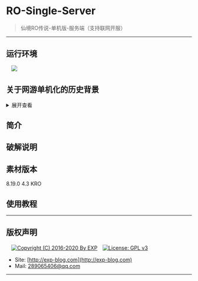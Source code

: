 # RO-Single-Server

> 仙境RO传说-单机版-服务端（支持联网开服）

------

## 运行环境

　![](https://img.shields.io/badge/Platform-Windows%207%2f8%2f10%20x64-brightgreen.svg) 


## 关于网游单机化的历史背景
<details>
<summary>展开查看</summary>

> 来源：《[还记得大明湖畔的RO么？一起来搭建自己的仙境传说](http://www.360doc.com/content/15/0713/07/7863900_484558332.shtml)》

</details>


## 简介



## 破解说明

## 素材版本

8.19.0
4.3
KRO


## 使用教程


------

## 版权声明

　[![Copyright (C) 2016-2020 By EXP](https://img.shields.io/badge/Copyright%20(C)-2016~2019%20By%20EXP-blue.svg)](http://exp-blog.com)　[![License: GPL v3](https://img.shields.io/badge/License-GPL%20v3-blue.svg)](https://www.gnu.org/licenses/gpl-3.0)
  

- Site: [http://exp-blog.com](http://exp-blog.com) 
- Mail: <a href="mailto:289065406@qq.com?subject=[EXP's Github]%20Your%20Question%20（请写下您的疑问）&amp;body=What%20can%20I%20help%20you?%20（需要我提供什么帮助吗？）">289065406@qq.com</a>


------
